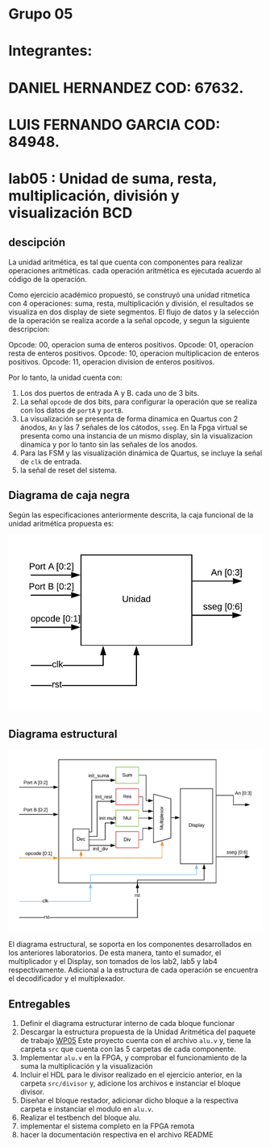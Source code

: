 # Grupo 05
# Integrantes:
# DANIEL HERNANDEZ COD: 67632.
# LUIS FERNANDO GARCIA COD: 84948.
# lab05 : Unidad de suma, resta, multiplicación, división y visualización BCD

## descipción 
La unidad aritmética, es tal que cuenta con componentes para realizar operaciones aritméticas. cada operación aritmética es ejecutada acuerdo al código de la operación. 

Como ejercicio académico propuestó, se construyó una unidad ritmetica con 4 operaciones: suma, resta, multiplicación y división, el resultados se visualiza en dos display de siete segmentos. El flujo de datos y la selección de la operación se realiza acorde a la señal opcode, y segun la siguiente descripcion:
 

Opcode: 00,  operacion suma de enteros positivos. Opcode: 01,  operacion resta de enteros positivos. Opcode: 10,  operacion multiplicacion de enteros positivos. Opcode: 11,  operacion division de enteros positivos.
        

Por lo tanto, la unidad cuenta con:

1. Los dos puertos de entrada A y B. cada uno de  3 bits.
2. La señal `opcode` de dos bits, para configurar la operación que se realiza con los datos de `portA` y `portB`.
3. La visualización se presenta de forma dinamica en Quartus con 2 ánodos, `An`  y las 7 señales de los cátodos, `sseg`. En la Fpga virtual se presenta como una instancia de un mismo display, sin la visualizacion dinamica y por lo tanto sin las señales de los anodos.
4. Para las FSM  y las visualización dinámica de Quartus, se incluye la señal de `clk` de entrada.
5. la señal de reset del sistema.

## Diagrama de caja negra

Según las especificaciones anteriormente descrita, la caja funcional de la unidad aritmética propuesta es:

![caja negra](https://github.com/Fabeltranm/SPARTAN6-ATMEGA-MAX5864/blob/master/lab/lab06_Unidad_aritmetica/doc/cajanegra.png)


## Diagrama estructural

![estructural](https://github.com/Fabeltranm/SPARTAN6-ATMEGA-MAX5864/blob/master/lab/lab06_Unidad_aritmetica/doc/diagraEstructural.png)

El diagrama estructural, se soporta en los componentes desarrollados en los anteriores laboratorios. De esta manera,  tanto el sumador, el multiplicador y el Display, son tomados de los lab2, lab5 y lab4  respectivamente. Adicional a la estructura de cada operación se encuentra el decodificador y el multiplexador.

## Entregables

1. Definir el diagrama estructurar interno de cada bloque funcionar 
2. Descargar la estructura propuesta de la  Unidad Aritmética del paquete de trabajo [WP05](https://classroom.github.com/g/dHrBou9a) Este proyecto cuenta con el archivo `alu.v` y, tiene la carpeta `src` que cuenta con las 5 carpetas de cada componente.
3. Implementar `alu.v` en la FPGA, y  comprobar el funcionamiento  de la suma la multiplicación y la visualización
4. Incluir el  HDL para le divisor  realizado en el ejercicio anterior, en la carpeta `src/divisor`  y, adicione los archivos e instanciar el bloque divisor.
5. Diseñar el bloque restador, adicionar dicho bloque a la respectiva carpeta e instanciar el modulo en `alu.v`.
6. Realizar el testbench del bloque alu.
7. implementar el sistema completo en la FPGA remota
8. hacer la documentación respectiva en el archivo README
  

 
